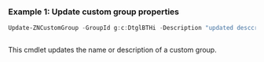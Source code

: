 ### Example 1: Update custom group properties
```powershell
Update-ZNCustomGroup -GroupId g:c:DtglBTHi -Description "updated desccription"
```

```output

```

This cmdlet updates the name or description of a custom group.
